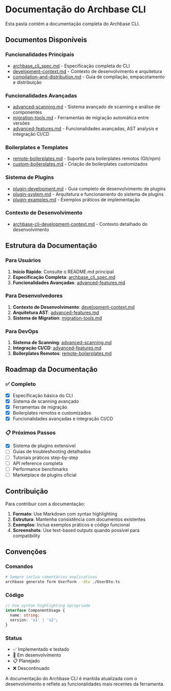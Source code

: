 # Documentação do Archbase CLI

Esta pasta contém a documentação completa do Archbase CLI.

## Documentos Disponíveis

### Funcionalidades Principais
- [archbase_cli_spec.md](./archbase_cli_spec.md) - Especificação completa do CLI
- [development-context.md](./development-context.md) - Contexto de desenvolvimento e arquitetura
- [compilation-and-distribution.md](./compilation-and-distribution.md) - Guia de compilação, empacotamento e distribuição

### Funcionalidades Avançadas
- [advanced-scanning.md](./advanced-scanning.md) - Sistema avançado de scanning e análise de componentes
- [migration-tools.md](./migration-tools.md) - Ferramentas de migração automática entre versões
- [advanced-features.md](./advanced-features.md) - Funcionalidades avançadas, AST analysis e integração CI/CD

### Boilerplates e Templates
- [remote-boilerplates.md](./remote-boilerplates.md) - Suporte para boilerplates remotos (Git/npm)
- [custom-boilerplates.md](./custom-boilerplates.md) - Criação de boilerplates customizados

### Sistema de Plugins
- [plugin-development.md](./plugin-development.md) - Guia completo de desenvolvimento de plugins
- [plugin-system.md](./plugin-system.md) - Arquitetura e funcionamento do sistema de plugins
- [plugin-examples.md](./plugin-examples.md) - Exemplos práticos de implementação

### Contexto de Desenvolvimento
- [archbase-cli-development-context.md](./archbase-cli-development-context.md) - Contexto detalhado do desenvolvimento

## Estrutura da Documentação

### Para Usuários
1. **Início Rápido**: Consulte o README.md principal
2. **Especificação Completa**: [archbase_cli_spec.md](./archbase_cli_spec.md)
3. **Funcionalidades Avançadas**: [advanced-features.md](./advanced-features.md)

### Para Desenvolvedores
1. **Contexto de Desenvolvimento**: [development-context.md](./development-context.md)
2. **Arquitetura AST**: [advanced-features.md](./advanced-features.md)
3. **Sistema de Migration**: [migration-tools.md](./migration-tools.md)

### Para DevOps
1. **Sistema de Scanning**: [advanced-scanning.md](./advanced-scanning.md)
2. **Integração CI/CD**: [advanced-features.md](./advanced-features.md)
3. **Boilerplates Remotos**: [remote-boilerplates.md](./remote-boilerplates.md)

## Roadmap da Documentação

### ✅ Completo
- [x] Especificação básica do CLI
- [x] Sistema de scanning avançado
- [x] Ferramentas de migração
- [x] Boilerplates remotos e customizados
- [x] Funcionalidades avançadas e integração CI/CD

### 📋 Próximos Passos
- [x] Sistema de plugins extensível
- [ ] Guias de troubleshooting detalhados
- [ ] Tutoriais práticos step-by-step
- [ ] API reference completa
- [ ] Performance benchmarks
- [ ] Marketplace de plugins oficial

## Contribuição

Para contribuir com a documentação:

1. **Formato**: Use Markdown com syntax highlighting
2. **Estrutura**: Mantenha consistência com documentos existentes
3. **Exemplos**: Inclua exemplos práticos e código funcional
4. **Screenshots**: Use text-based outputs quando possível para compatibility

## Convenções

### Comandos
```bash
# Sempre inclua comentários explicativos
archbase generate form UserForm --dto ./UserDto.ts
```

### Código
```typescript
// Use syntax highlighting apropriado
interface ComponentUsage {
  name: string;
  version: 'v1' | 'v2';
}
```

### Status
- ✅ Implementado e testado
- 🚧 Em desenvolvimento
- 📋 Planejado
- ❌ Descontinuado

A documentação do Archbase CLI é mantida atualizada com o desenvolvimento e reflete as funcionalidades mais recentes da ferramenta.